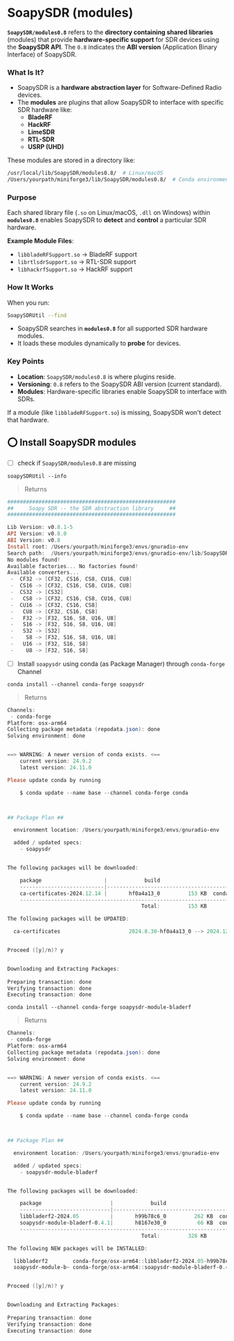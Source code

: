 # SoapySDR (modules)


**`SoapySDR/modules0.8`** refers to the **directory containing shared libraries** (modules) that provide **hardware-specific support** for SDR devices using the **SoapySDR API**. The `0.8` indicates the **ABI version** (Application Binary Interface) of SoapySDR.

### **What Is It?**
- SoapySDR is a **hardware abstraction layer** for Software-Defined Radio devices.
- The **modules** are plugins that allow SoapySDR to interface with specific SDR hardware like:
   - **BladeRF**
   - **HackRF**
   - **LimeSDR**
   - **RTL-SDR**
   - **USRP (UHD)**  

These modules are stored in a directory like:
```bash
/usr/local/lib/SoapySDR/modules0.8/  # Linux/macOS
/Users/yourpath/miniforge3/lib/SoapySDR/modules0.8/  # Conda environment
```

### **Purpose**
Each shared library file (`.so` on Linux/macOS, `.dll` on Windows) within **`modules0.8`** enables SoapySDR to **detect** and **control** a particular SDR hardware.

**Example Module Files**:
- `libbladeRFSupport.so` → BladeRF support
- `librtlsdrSupport.so` → RTL-SDR support
- `libhackrfSupport.so` → HackRF support

### **How It Works**
When you run:
```bash
SoapySDRUtil --find
```
- SoapySDR searches in **`modules0.8`** for all supported SDR hardware modules.
- It loads these modules dynamically to **probe** for devices.

### **Key Points**
- **Location**: `SoapySDR/modules0.8` is where plugins reside.
- **Versioning**: `0.8` refers to the SoapySDR ABI version (current standard).
- **Modules**: Hardware-specific libraries enable SoapySDR to interface with SDRs.

If a module (like `libbladeRFSupport.so`) is missing, SoapySDR won't detect that hardware.

## :o: Install SoapySDR modules

- [ ] check if `SoapySDR/modules0.8`  are missing

```
soapySDRUtil --info
```
> Returns
```powershell
######################################################
##     Soapy SDR -- the SDR abstraction library     ##
######################################################

Lib Version: v0.8.1-5
API Version: v0.8.0
ABI Version: v0.8
Install root: /Users/yourpath/miniforge3/envs/gnuradio-env
Search path:  /Users/yourpath/miniforge3/envs/gnuradio-env/lib/SoapySDR/modules0.8 (missing)
No modules found!
Available factories... No factories found!
Available converters...
 -  CF32 -> [CF32, CS16, CS8, CU16, CU8]
 -  CS16 -> [CF32, CS16, CS8, CU16, CU8]
 -  CS32 -> [CS32]
 -   CS8 -> [CF32, CS16, CS8, CU16, CU8]
 -  CU16 -> [CF32, CS16, CS8]
 -   CU8 -> [CF32, CS16, CS8]
 -   F32 -> [F32, S16, S8, U16, U8]
 -   S16 -> [F32, S16, S8, U16, U8]
 -   S32 -> [S32]
 -    S8 -> [F32, S16, S8, U16, U8]
 -   U16 -> [F32, S16, S8]
 -    U8 -> [F32, S16, S8]
```

- [ ] Install `soapysdr` using conda (as Package Manager) through `conda-forge` Channel

```
conda install --channel conda-forge soapysdr
```
> Returns
```powershell
Channels:
 - conda-forge
Platform: osx-arm64
Collecting package metadata (repodata.json): done
Solving environment: done


==> WARNING: A newer version of conda exists. <==
    current version: 24.9.2
    latest version: 24.11.0

Please update conda by running

    $ conda update --name base --channel conda-forge conda



## Package Plan ##

  environment location: /Users/yourpath/miniforge3/envs/gnuradio-env

  added / updated specs:
    - soapysdr


The following packages will be downloaded:

    package                    |            build
    ---------------------------|-----------------------------------------------
    ca-certificates-2024.12.14 |       hf0a4a13_0         153 KB  conda-forge
    ---------------------------------------------------------------------------
                                           Total:         153 KB

The following packages will be UPDATED:

  ca-certificates                      2024.8.30-hf0a4a13_0 --> 2024.12.14-hf0a4a13_0 


Proceed ([y]/n)? y


Downloading and Extracting Packages:
                                                                                                                                                                                     
Preparing transaction: done
Verifying transaction: done
Executing transaction: done
```

```
conda install --channel conda-forge soapysdr-module-bladerf
```
> Returns
```powershell
Channels:
 - conda-forge
Platform: osx-arm64
Collecting package metadata (repodata.json): done
Solving environment: done


==> WARNING: A newer version of conda exists. <==
    current version: 24.9.2
    latest version: 24.11.0

Please update conda by running

    $ conda update --name base --channel conda-forge conda



## Package Plan ##

  environment location: /Users/yourpath/miniforge3/envs/gnuradio-env

  added / updated specs:
    - soapysdr-module-bladerf


The following packages will be downloaded:

    package                      |            build
    -----------------------------|----------------------------------------------
    libbladerf2-2024.05          |       h99b78c6_0         262 KB  conda-forge
    soapysdr-module-bladerf-0.4.1|       h8167e30_0          66 KB  conda-forge
    ----------------------------------------------------------------------------
                                           Total:         328 KB

The following NEW packages will be INSTALLED:

  libbladerf2        conda-forge/osx-arm64::libbladerf2-2024.05-h99b78c6_0 
  soapysdr-module-b~ conda-forge/osx-arm64::soapysdr-module-bladerf-0.4.1-h8167e30_0 


Proceed ([y]/n)? y


Downloading and Extracting Packages:
                                                                                                                                                                                     
Preparing transaction: done                                                                                                                                                          
Verifying transaction: done
Executing transaction: done

```
